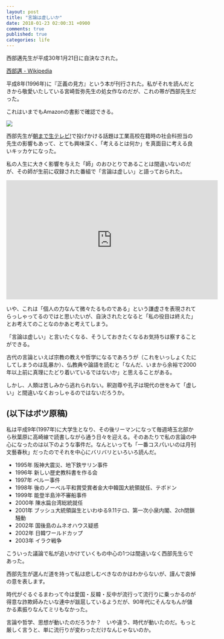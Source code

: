 ```yaml
---
layout: post
title: "言論は虚しいか"
date: 2018-01-23 02:00:31 +0900
comments: true
published: true
categories: life
---
```


西部邁先生が平成30年1月21日に自決なされた。

[西部邁 - Wikipedia](https://ja.wikipedia.org/wiki/%E8%A5%BF%E9%83%A8%E9%82%81)

平成8年(1996年)に『正義の見方』という本が刊行された。私がそれを読んだときから敬愛いたしている宮崎哲弥先生の処女作なのだが、これの帯が西部先生だった。

これはいまでもAmazonの書影で確認できる。

<a href="https://www.amazon.co.jp/%E6%AD%A3%E7%BE%A9%E3%81%AE%E8%A6%8B%E6%96%B9-%E5%AE%AE%E5%B4%8E-%E5%93%B2%E5%BC%A5/dp/4896912209/ref=as_li_ss_il?_encoding=UTF8&qid=&sr=&linkCode=li3&tag=pharaohkj-22&linkId=803676c6148d94c4530d9e7b8b995a19" target="_blank"><img border="0" src="//ws-fe.amazon-adsystem.com/widgets/q?_encoding=UTF8&ASIN=4896912209&Format=_SL250_&ID=AsinImage&MarketPlace=JP&ServiceVersion=20070822&WS=1&tag=pharaohkj-22" ></a><img src="https://ir-jp.amazon-adsystem.com/e/ir?t=pharaohkj-22&l=li3&o=9&a=4896912209" width="1" height="1" border="0" alt="" style="border:none !important; margin:0px !important;" />

西部先生が[朝まで生テレビ!](https://ja.wikipedia.org/wiki/%E6%9C%9D%E3%81%BE%E3%81%A7%E7%94%9F%E3%83%86%E3%83%AC%E3%83%93!)で投げかける話題は工業高校在籍時の社会科担当の先生の影響もあって、とても興味深く、「考えるとは何か」を真面目に考える良いキッカケになった。

私の人生に大きく影響を与えた「師」のおひとりであることは間違いないのだが、その師が生前に収録された番組で「言論は虚しい」と語っておられた。

<iframe width="560" height="315" src="https://www.youtube.com/embed/5kwFfCNUZeI" frameborder="0" allow="autoplay; encrypted-media" allowfullscreen></iframe>

いや、これは「個人の力なんて微々たるものである」という謙虚さを表現されてらっしゃってるのではと思いたいが、自決されたとなると「私の役目は終えた」とお考えてのことなのかあと考えてしまう。

「言論は虚しい」と言いたくなる、そうしておきたくなるお気持ちは察することができる。

古代の言論といえば宗教の教えや哲学になるであろうが（これをいっしょくたにしてしまうのは乱暴か）、仏教典や論語を読むと「なんだ、いまから余裕で2000年以上前に真理にたどり着いているではないか」と思えることがある。

しかし、人類は苦しみから逃れられない。釈迦尊や孔子は現代の世をみて「虚しい」と間違いなくおっしゃるのではないだろうか。

## (以下はボツ原稿)


私は平成9年(1997年)に大学生となり、その後リーマンになって毎週埼玉北部から秋葉原に高崎線で読書しながら通う日々を迎える。そのあたりで私の言論の中心になったのは以下のような事件だ。なんといっても「一番コスパいいのは月刊文藝春秋」だったのでそれを中心にバリバリといろいろ読んだ。

- 1995年 阪神大震災、地下鉄サリン事件
- 1996年 新しい歴史教科書を作る会
- 1997年 ペルー事件
- 1998年 後のノーベル平和賞受賞者金大中韓国大統領就任、テポドン
- 1999年 能登半島沖不審船事件
- 2000年 陳水扁台湾総統就任
- 2001年 ブッシュ大統領誕生といわゆる9.11テロ、第一次小泉内閣、2ch閉鎖騒動
- 2002年 国後島のムネオハウス疑惑
- 2002年 日韓ワールドカップ
- 2003年 イラク戦争

こういった議論で私が追いかけていくもの中心の1つは間違いなく西部先生らであった。

西部先生が選んだ道を持って私は悲しむべきなのかはわからないが、謹んで哀悼の意を表します。

時代がぐるぐるまわって今は愛国・反韓・反中が流行って流行りに乗っかるのが得意な詐欺師みたいな連中が跋扈しているようだが、90年代にそんなもんが儲かる素振りなんてミリもなかった。

言論や哲学、思想が動いたのだろうか？　いや違う、時代が動いたのだ。もっと厳しく言うと、単に流行りが変わっただけなんじゃないのか。

